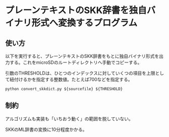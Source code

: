 # プレーンテキストのSKK辞書を独自バイナリ形式へ変換するプログラム

## 使い方

以下を実行すると、プレーンテキストのSKK辞書をもとに独自バイナリ形式を出力する。これをmicroSDのルートディレクトリへ手動でコピーする。

引数のTHRESHOLDは、ひとつのインデックスに対していくつの項目を上限として紐付けるかを指定する整数値。たとえば700などを指定する。

`python convert_skkdict.py ${sourcefile} ${THRESHOLD}`


## 制約

アルゴリズムも実装も「いちおう動く」の範囲を脱していない。

SKKのML辞書の変換に10分程度かかる。
